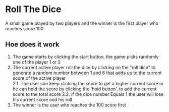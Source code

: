 # Roll The Dice

A small game played by two players and the winner is the first player who reaches score 100.

## Hoe does it work

1. The game starts by clicking the start button, the game picks randomly one of the player 1 or 2
2. The current active player roll the dice by clicking on the "roll dice" to generate a random number between 1 and 6 that adds up to the current score of the active player\
   2.1. The user can keep clicking the score to get a higher current score or he can hold the score by clicking the 'hold button', to add the current score to the total score
   2.2. if the dice number Equals 1 the user will lose his current score and his roll
3. The winner is the user who reaches the 100 score first
